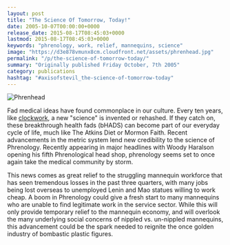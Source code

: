 ```yaml
---
layout: post
title: "The Science Of Tomorrow, Today!"
date: 2005-10-07T00:00:00+0000
release_date: 2015-08-17T08:45:03+0000
lastmod: 2015-08-17T08:45:03+0000
keywords: "phrenology, work, relief, mannequins, science"
image: "https://d3e878vmunx8cm.cloudfront.net/assets/phrenhead.jpg"
permalink: "/p/the-science-of-tomorrow-today/"
summary: "Originally published Friday October, 7th 2005"
category: publications
hashtag: "#axisofstevil_the-science-of-tomorrow-today"
---
```


[id_1]: https://d3e878vmunx8cm.cloudfront.net/assets/phrenhead.jpg  "Phrenhead"
![Phrenhead][id_1]

Fad medical ideas have found commonplace in our culture. Every ten years, like [clockwork](http://www.icybrian.com/fanart/shiftyjim/turks.jpg  "clockwork"), a new "science" is invented or rehashed. If they catch on, these breakthrough health fads (bHADS) can become part of our everyday cycle of life, much like The Atkins Diet or Mormon Faith. Recent advancements in the metric system lend new credibility to the science of Phrenology. Recently appearing in major headlines with Woody Haralson opening his fifth Phrenological head shop, phrenology seems set to once again take the medical community by storm.

This news comes as great relief to the struggling mannequin workforce that has seen tremendous losses in the past three quarters, with many jobs being lost overseas to unemployed Lenin and Mao statues willing to work cheap. A boom in Phrenology could give a fresh start to many mannequins who are unable to find legitimate work in the service sector. While this will only provide temporary relief to the mannequin economy, and will overlook the many underlying social concerns of nippled vs. un-nippled mannequins, this advancement could be the spark needed to reignite the once golden industry of bombastic plastic figures.
